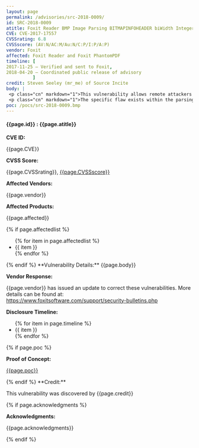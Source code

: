 ```yaml
---
layout: page
permalink: /advisories/src-2018-0009/
id: SRC-2018-0009
atitle: Foxit Reader BMP Image Parsing BITMAPINFOHEADER biWidth Integer Overflow Remote Code Execution Vulnerability
CVE: CVE-2017-17557
CVSSrating: 6.8
CVSSscore: (AV:N/AC:M/Au:N/C:P/I:P/A:P)
vendor: Foxit
affected: Foxit Reader and Foxit PhantomPDF
timeline: [
2017-11-25 – Verified and sent to Foxit,
2018-04-20 – Coordinated public release of advisory
          ]
credit: Steven Seeley (mr_me) of Source Incite
body: |
 <p class="cn" markdown="1">This vulnerability allows remote attackers to execute arbitrary code on vulnerable installations of Foxit Reader. User interaction is required to exploit this vulnerability in that the target must visit a malicious page or open a malicious file.</p>
 <p class="cn" markdown="1">The specific flaw exists within the parsing of BMP images. The issue results from the lack of proper validation of the length of user-supplied data, which can result in an integer overflow before allocating a buffer. An attacker can leverage this vulnerability to execute code under the context of the current process.</p>
poc: /pocs/src-2018-0009.bmp
---
```


<h4><b>{{page.id}} : {{page.atitle}}</b></h4>

**CVE ID:**
<p class="cn">{{page.CVE}}</p>

**CVSS Score:**
<p class="cn">{{page.CVSSrating}}, <a href="https://nvd.nist.gov/cvss/v2-calculator?vector={{page.CVSSscore}}">{{page.CVSSscore}}</a></p>

**Affected Vendors:**
<p class="cn">{{page.vendor}}</p>

**Affected Products:**
<p class="cn">{{page.affected}}</p>
{% if page.affectedlist %}
<ul class="cn">
{% for item in page.affectedlist %}
  <li>{{ item }}</li>
{% endfor %}
</ul>
{% endif %}
**Vulnerability Details:**
{{page.body}}

**Vendor Response:**

<p class="cn">{{page.vendor}} has issued an update to correct these vulnerabilities. More details can be found at: <br />
<a href="https://www.foxitsoftware.com/support/security-bulletins.php">https://www.foxitsoftware.com/support/security-bulletins.php</a></p>

**Disclosure Timeline:**
<ul class="cn">
{% for item in page.timeline %}
  <li>{{ item }}</li>
{% endfor %}
</ul>
{% if page.poc %}

**Proof of Concept:**
<p class="cn"><a href="{{page.poc}}">{{page.poc}}</a></p>
{% endif %}
**Credit:**
<p class="cn">This vulnerability was discovered by {{page.credit}}</p>
{% if page.acknowledgments %}

**Acknowledgments:**
<p class="cn">{{page.acknowledgments}}</p>
{% endif %}
